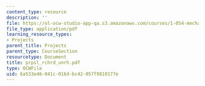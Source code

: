 ```yaml
---
content_type: resource
description: ''
file: https://ol-ocw-studio-app-qa.s3.amazonaws.com/courses/1-054-mechanics-and-design-of-concrete-structures-spring-2004/6a533e46041c016dbc42057f9810177e_prpsl_rchrd_unrh.pdf
file_type: application/pdf
learning_resource_types:
- Projects
parent_title: Projects
parent_type: CourseSection
resourcetype: Document
title: prpsl_rchrd_unrh.pdf
type: OCWFile
uid: 6a533e46-041c-016d-bc42-057f9810177e
---
```

